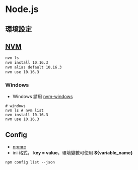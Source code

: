 # Node.js

## 環境設定

## [NVM](https://github.com/nvm-sh/nvm#install--update-script)

```bash
nvm ls
nvm install 10.16.3
nvm alias default 10.16.3
nvm use 10.16.3
```

### Windows

* Windows 請用 [nvm-windows](https://github.com/coreybutler/nvm-windows)

```text
# windows
nvm ls # nvm list
nvm install 10.16.3
nvm use 10.16.3
```

## Config

* [npmrc](https://docs.npmjs.com/files/npmrc)
* ini 格式， **key = value**，環境變數可使用  **${variable\_name}**

```text
npm config list --json
```



